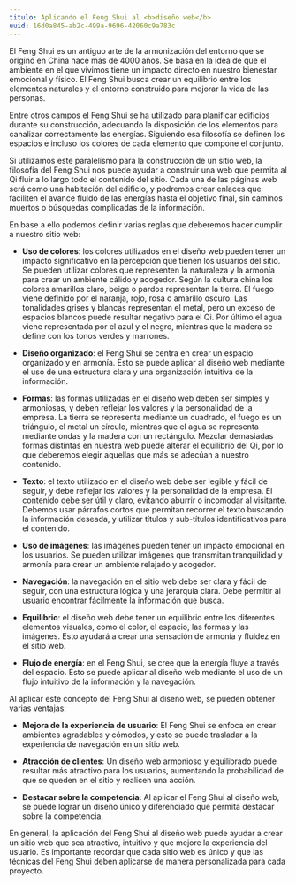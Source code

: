 ```yaml
---
titulo: Aplicando el Feng Shui al <b>diseño web</b>
uuid: 16d0a845-ab2c-499a-9696-42060c9a783c
---
```


El Feng Shui es un antiguo arte de la armonización del entorno que se originó en China hace más de 4000 años. Se basa en la idea de que el ambiente en el que vivimos tiene un impacto directo en nuestro bienestar emocional y físico. El Feng Shui busca crear un equilibrio entre los elementos naturales y el entorno construido para mejorar la vida de las personas.

Entre otros campos el Feng Shui se ha utilizado para planificar edificios durante su construcción, adecuando la disposición de los elementos para canalizar correctamente las energías. Siguiendo esa filosofía se definen los espacios e incluso los colores de cada elemento que compone el conjunto.

Si utilizamos este paralelismo para la construcción de un sitio web, la filosofía del Feng Shui nos puede ayudar a construir una web que permita al Qi fluir a lo largo todo el contenido del sitio. Cada una de las páginas web será como una habitación del edificio, y podremos crear enlaces que faciliten el avance fluido de las energías hasta el objetivo final, sin caminos muertos o búsquedas complicadas de la información.

En base a ello podemos definir varias reglas que deberemos hacer cumplir a nuestro sitio web:

- **Uso de colores**: los colores utilizados en el diseño web pueden tener un impacto significativo en la percepción que tienen los usuarios del sitio. Se pueden utilizar colores que representen la naturaleza y la armonía para crear un ambiente cálido y acogedor. Según la cultura china los colores amarillos claro, beige o pardos representan la tierra. El fuego viene definido por el naranja, rojo, rosa o amarillo oscuro. Las tonalidades grises y blancas representan el metal, pero un exceso de espacios blancos puede resultar negativo para el Qi. Por último el agua viene representada por el azul y el negro, mientras que la madera se define con los tonos verdes y marrones.

- **Diseño organizado**: el Feng Shui se centra en crear un espacio organizado y en armonía. Esto se puede aplicar al diseño web mediante el uso de una estructura clara y una organización intuitiva de la información.

- **Formas**: las formas utilizadas en el diseño web deben ser simples y armoniosas, y deben reflejar los valores y la personalidad de la empresa. La tierra se representa mediante un cuadrado, el fuego es un triángulo, el metal un círculo, mientras que el agua se representa mediante ondas y la madera con un rectángulo. Mezclar demasiadas formas distintas en nuestra web puede alterar el equilibrio del Qi, por lo que deberemos elegir aquellas que más se adecúan a nuestro contenido.

- **Texto**: el texto utilizado en el diseño web debe ser legible y fácil de seguir, y debe reflejar los valores y la personalidad de la empresa. El contenido debe ser útil y claro, evitando aburrir o incomodar al visitante. Debemos usar párrafos cortos que permitan recorrer el texto buscando la información deseada, y utilizar títulos y sub-títulos identificativos para el contenido.

- **Uso de imágenes**: las imágenes pueden tener un impacto emocional en los usuarios. Se pueden utilizar imágenes que transmitan tranquilidad y armonía para crear un ambiente relajado y acogedor.

- **Navegación**: la navegación en el sitio web debe ser clara y fácil de seguir, con una estructura lógica y una jerarquía clara. Debe permitir al usuario encontrar fácilmente la información que busca.

- **Equilibrio**: el diseño web debe tener un equilibrio entre los diferentes elementos visuales, como el color, el espacio, las formas y las imágenes. Esto ayudará a crear una sensación de armonía y fluidez en el sitio web.

- **Flujo de energía**: en el Feng Shui, se cree que la energía fluye a través del espacio. Esto se puede aplicar al diseño web mediante el uso de un flujo intuitivo de la información y la navegación.

Al aplicar este concepto del Feng Shui al diseño web, se pueden obtener varias ventajas:

- **Mejora de la experiencia de usuario**: El Feng Shui se enfoca en crear ambientes agradables y cómodos, y esto se puede trasladar a la experiencia de navegación en un sitio web.

- **Atracción de clientes**: Un diseño web armonioso y equilibrado puede resultar más atractivo para los usuarios, aumentando la probabilidad de que se queden en el sitio y realicen una acción.

- **Destacar sobre la competencia**: Al aplicar el Feng Shui al diseño web, se puede lograr un diseño único y diferenciado que permita destacar sobre la competencia.

En general, la aplicación del Feng Shui al diseño web puede ayudar a crear un sitio web que sea atractivo, intuitivo y que mejore la experiencia del usuario. Es importante recordar que cada sitio web es único y que las técnicas del Feng Shui deben aplicarse de manera personalizada para cada proyecto.
